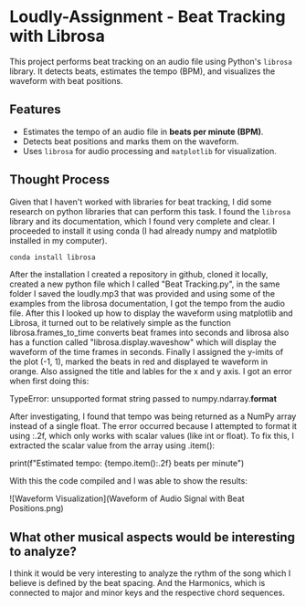 # Loudly-Assignment - Beat Tracking with Librosa

This project performs beat tracking on an audio file using Python's `librosa` library. 
It detects beats, estimates the tempo (BPM), and visualizes the waveform with beat positions.

## Features
- Estimates the tempo of an audio file in **beats per minute (BPM)**.
- Detects beat positions and marks them on the waveform.
- Uses `librosa` for audio processing and `matplotlib` for visualization.


## Thought Process
Given that I haven't worked with libraries for beat tracking, I did some research on python libraries that can perform this task.
I found the `librosa` library and its documentation, which I found very complete and clear.
I proceeded to install it using conda (I had already numpy and matplotlib installed in my computer).

```sh
conda install librosa
```

After the installation I created a repository in github, cloned it locally, created a new python file which I called "Beat Tracking.py", in the same folder I saved the loudly.mp3
that was provided and using some of the examples from the librosa documentation, I got the tempo from the audio file.
After this I looked up how to display the waveform using matplotlib and Librosa, it turned out to be relatively simple as the function librosa.frames_to_time converts beat frames into seconds
and librosa also has a function called "librosa.display.waveshow" which will display the waveform of the time frames in seconds.
Finally I assigned the y-imits of the plot (-1, 1), marked the beats in red and displayed te waveform in orange. Also assigned the title and lables for the x and y axis.
I got an error when first doing this:

TypeError: unsupported format string passed to numpy.ndarray.__format__

After investigating, I found that tempo was being returned as a NumPy array instead of a single float. The error occurred because I attempted to format it using :.2f, which only works with scalar values (like int or float).
To fix this, I extracted the scalar value from the array using .item():

print(f"Estimated tempo: {tempo.item():.2f} beats per minute")

With this the code compiled and I was able to show the results:

![Waveform Visualization](Waveform of Audio Signal with Beat Positions.png)


## What other musical aspects would be interesting to analyze?
I think it would be very interesting to analyze the rythm of the song which I believe is defined by the beat spacing.
And the Harmonics, which is connected to major and minor keys and the respective chord sequences.
